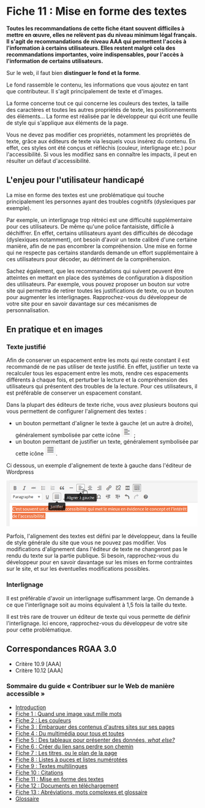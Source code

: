 # Fiche 11&nbsp;: Mise en forme des textes

**Toutes les recommandations de cette fiche étant souvent difficiles à mettre en &oelig;uvre, elles ne relèvent pas du niveau minimum légal français. Il s'agit de recommandations de niveau AAA qui permettent l'accès à l'information à certains utilisateurs. Elles restent malgré cela des recommandations importantes, voire indispensables, pour l'accès à l'information de certains utilisateurs.**

Sur le web, il faut bien **distinguer le fond et la forme**.

Le fond rassemble le contenu, les informations que vous ajoutez en tant que contributeur. Il s'agit principalement de texte et d'images. 

La forme concerne tout ce qui concerne les couleurs des textes, la taille des caractères et toutes les autres propriétés de texte, les positionnements des éléments… La forme est réalisée par le développeur qui écrit une feuille de style qui s'applique aux éléments de la page. 

Vous ne devez pas modifier ces propriétés, notamment les propriétés de texte, grâce aux éditeurs de texte via lesquels vous insérez du contenu. En effet, ces styles ont été conçus et réfléchis (couleur, interlignage etc.) pour l'accessibilité. Si vous les modifiez sans en connaître les impacts, il peut en résulter un défaut d'accessibilité.


## L'enjeu pour l'utilisateur handicapé

La mise en forme des textes est une problématique qui touche principalement les personnes ayant des troubles cognitifs (dyslexiques par exemple).

Par exemple, un interlignage trop rétréci est une difficulté supplémentaire pour ces utilisateurs. De même qu'une police fantaisiste, difficile à déchiffrer. En effet, certains utilisateurs ayant des difficultés de décodage (dyslexiques notamment), ont besoin d'avoir un texte calibré d'une certaine manière, afin de ne pas encombrer la compréhension. Une mise en forme qui ne respecte pas certains standards demande un effort supplémentaire à ces utilisateurs pour décoder, au détriment de la compréhension.

Sachez également, que les recommandations qui suivent peuvent être atteintes en mettant en place des systèmes de configuration à disposition des utilisateurs. Par exemple, vous pouvez proposer un bouton sur votre site qui permettra de retirer toutes les justifications de texte, ou un bouton pour augmenter les interlignages. Rapprochez-vous du développeur de votre site pour en savoir davantage sur ces mécanismes de personnalisation.

## En pratique et en images

### Texte justifié

Afin de conserver un espacement entre les mots qui reste constant il est recommandé de ne pas utiliser de texte justifié. En effet, justifier un texte va recalculer tous les espacement entre les mots, rendre ces espacements différents à chaque fois, et perturber la lecture et la compréhension des utilisateurs qui présentent des troubles de la lecture. Pour ces utilisateurs, il est préférable de conserver un espacement constant. 

Dans la plupart des éditeurs de texte riche, vous avez plusieurs boutons qui vous permettent de configurer l'alignement des textes&nbsp;:

- un bouton permettant d'aligner le texte à gauche (et un autre à droite), généralement symbolisée par cette icône <img src="img/mise-en-forme/btn-gauche.png" alt="" />&nbsp;;
- un bouton permettant de justifier un texte, généralement symbolisée par cette icône <img src="img/mise-en-forme/btn-justifie.png" alt="" />.

Ci dessous, un exemple d'alignement de texte à gauche dans l'éditeur de <span lang="en">Wordpress</span>

<img src="img/mise-en-forme/texte-justifie.png" alt="" />

Parfois, l'alignement des textes est défini par le développeur, dans la feuille de style générale du site que vous ne pouvez pas modifier. Vos modifications d'alignement dans l'éditeur de texte ne changeront pas le rendu du texte sur la partie publique. Si besoin, rapprochez-vous du développeur pour en savoir davantage sur les mises en forme contraintes sur le site, et sur les éventuelles modifications possibles.

### Interlignage

Il est préférable d'avoir un interlignage suffisamment large. On demande à ce que l'interlignage soit au moins équivalent à 1,5 fois la taille du texte. 

Il est très rare de trouver un éditeur de texte qui vous permette de définir l'interlignage. Ici encore, rapprochez-vous du développeur de votre site pour cette problématique.

## Correspondances RGAA 3.0

- Critère 10.9 [AAA]
- Critère 10.12 [AAA]

### Sommaire du guide «&nbsp;Contribuer sur le Web de manière accessible&nbsp;»

* [Introduction](0-intro.md)
* [Fiche 1&nbsp;: Quand une image vaut mille mots](images.md)
* [Fiche 2&nbsp;: Les couleurs](couleurs.md)
* [Fiche 3&nbsp;: Embarquer des contenus d'autres sites sur ses pages](cadres.md)
* [Fiche 4&nbsp;: Du multimédia pour tous et toutes](multimedia.md)
* [Fiche 5&nbsp;: Des tableaux pour présenter des données, <i lang="en">what else?</i>](tableaux.md)
* [Fiche 6&nbsp;: Créer du lien sans perdre son chemin](liens.md)
* [Fiche 7&nbsp;: Les titres, ou le plan de la page](titres.md)
* [Fiche 8&nbsp;: Listes à puces et listes numérotées](listes.md)
* [Fiche 9&nbsp;: Textes multilingues](langue.md)
* [Fiche 10&nbsp;: Citations](citations.md)
* [Fiche 11&nbsp;: Mise en forme des textes](mise-en-forme.md)
* [Fiche 12&nbsp;: Documents en téléchargement](docs_telechargement.md)
* [Fiche 13&nbsp;: Abréviations, mots complexes et glossaire](definition.md)
* [Glossaire](glossaire.md)
